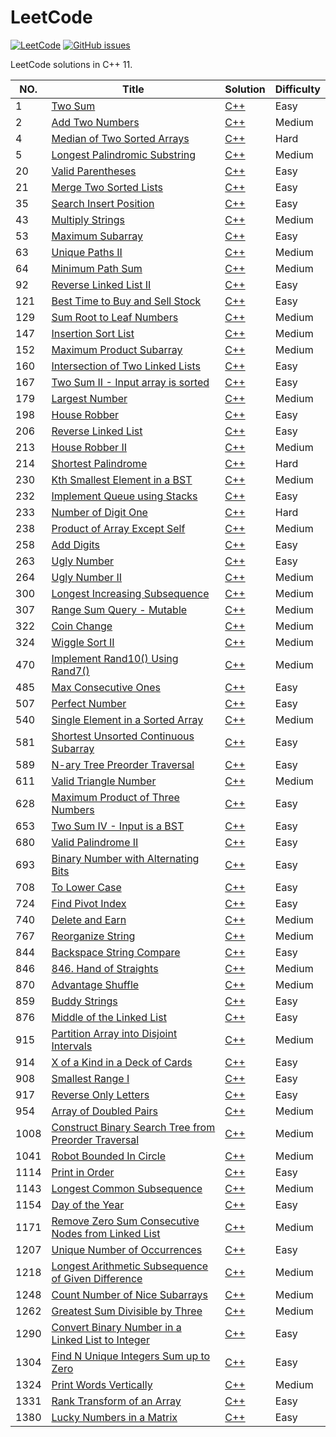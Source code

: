 LeetCode
========

[![LeetCode](https://img.shields.io/badge/LeetCode-MuuJian-brightgreen.svg)](https://github.com/MuuJian/LeetCode) 
[![GitHub issues](https://img.shields.io/github/issues/MuuJian/LeetCode.svg?colorB=blue)](https://github.com/MuuJian/LeetCode/issues)


LeetCode solutions in C++ 11.

|NO.|Title|Solution|Difficulty|
|---|-----|--------|----------|
|1|[Two Sum](https://leetcode.com/problems/two-sum/)|[C++](1.%20Two%20Sum/solution.h)|Easy|
|2|[Add Two Numbers](https://leetcode.com/problems/add-two-numbers/)|[C++](2.%20Add%20Two%20Numbers/solution.h)|Medium|
|4|[Median of Two Sorted Arrays](https://leetcode.com/problems/median-of-two-sorted-arrays/)|[C++](4.%20Median%20of%20Two%20Sorted%20Arrays/solution.h)|Hard|
|5|[Longest Palindromic Substring](https://leetcode.com/problems/longest-palindromic-substring/)|[C++](5.%20Longest%20Palindromic%20Substring/solution.h)|Medium|
|20|[Valid Parentheses](https://leetcode.com/problems/valid-parentheses/)|[C++](20.%20Valid%20Parentheses/solution.h)|Easy|
|21|[Merge Two Sorted Lists](https://leetcode.com/problems/merge-two-sorted-lists/)|[C++](21.%20Merge%20Two%20Sorted%20Lists/solution.h)|Easy|
|35|[Search Insert Position](https://leetcode.com/problems/search-insert-position/)|[C++](35.%20Search%20Insert%20Position/solution.h)|Easy|
|43|[Multiply Strings](https://leetcode.com/problems/multiply-strings/)|[C++](43.%20Multiply%20Strings/solution.h)|Medium|
|53|[Maximum Subarray](https://leetcode.com/problems/maximum-subarray/)|[C++](53.%20Maximum%20Subarray/solution.h)|Easy|
|63|[Unique Paths II](https://leetcode.com/problems/unique-paths-ii/)|[C++](63.%20Unique%20Paths%20II/solution.h)|Medium|
|64|[Minimum Path Sum](https://leetcode.com/problems/minimum-path-sum/)|[C++](64.%20Minimum%20Path%20Sum/solution.h)|Medium|
|92|[Reverse Linked List II](https://leetcode.com/problems/reverse-linked-list-ii/)|[C++](92.%20Reverse%20Linked%20List%20II/solution.h)|Easy|
|121|[Best Time to Buy and Sell Stock](https://leetcode.com/problems/best-time-to-buy-and-sell-stock/)|[C++](121.%20Best%20Time%20to%20Buy%20and%20Sell%20Stock/solution.h)|Easy|
|129|[Sum Root to Leaf Numbers](https://leetcode.com/problems/sum-root-to-leaf-numbers/)|[C++](129.%20Sum%20Root%20to%20Leaf%20Numbers/solution.h)|Medium|
|147|[Insertion Sort List](https://leetcode.com/problems/insertion-sort-list/)|[C++](147.%20Insertion%20Sort%20List/solution.h)|Medium|
|152|[Maximum Product Subarray](https://leetcode.com/problems/maximum-product-subarray/)|[C++](152.%20Maximum%20Product%20Subarray/solution.h)|Medium|
|160|[Intersection of Two Linked Lists](https://leetcode.com/problems/intersection-of-two-linked-lists/)|[C++](160.%20Intersection%20of%20Two%20Linked%20Lists/solution.h)|Easy|
|167|[Two Sum II - Input array is sorted](https://leetcode.com/problems/two-sum-ii-input-array-is-sorted/)|[C++](167.%20Two%20Sum%20II%20-%20Input%20array%20is%20sorted/solution.h)|Easy|
|179|[Largest Number](https://leetcode.com/problems/largest-number/)|[C++](179.%20Largest%20Number/solution.h)|Medium|
|198|[House Robber](https://leetcode.com/problems/house-robber/)|[C++](198.%20House%20Robber/solution.h)|Easy|
|206|[Reverse Linked List](https://leetcode.com/problems/reverse-linked-list/)|[C++](206.%20Reverse%20Linked%20List/solution.h)|Easy|
|213|[House Robber II](https://leetcode.com/problems/house-robber-ii/)|[C++](213.%20House%20Robber%20II/solution.h)|Medium|
|214|[Shortest Palindrome](https://leetcode.com/problems/shortest-palindrome/)|[C++](214.%20Shortest%20Palindrome/solution.h)|Hard|
|230|[Kth Smallest Element in a BST](https://leetcode.com/problems/kth-smallest-element-in-a-bst/)|[C++](230.%20Kth%20Smallest%20Element%20in%20a%20BST/solution.h)|Medium|
|232|[Implement Queue using Stacks](https://leetcode.com/problems/implement-queue-using-stacks/)|[C++](232.%20Implement%20Queue%20using%20Stacks/solution.h)|Easy|
|233|[Number of Digit One](https://leetcode.com/problems/number-of-digit-one/)|[C++](233.%20Number%20of%20Digit%20One/solution.h)|Hard|
|238|[Product of Array Except Self](https://leetcode.com/problems/product-of-array-except-self/)|[C++](238.%20Product%20of%20Array%20Except%20Self/solution.h)|Medium|
|258|[Add Digits](https://leetcode.com/problems/add-digits/)|[C++](258.%20Add%20Digits/solution.h)|Easy|
|263|[Ugly Number](https://leetcode.com/problems/ugly-number/)|[C++](263.%20Ugly%20Number/solution.h)|Easy|
|264|[Ugly Number II](https://leetcode.com/problems/ugly-number-ii/)|[C++](264.%20Ugly%20Number%20II/solution.h)|Medium|
|300|[Longest Increasing Subsequence](https://leetcode.com/problems/longest-increasing-subsequence/)|[C++](300.%20Longest%20Increasing%20Subsequence/solution.h)|Medium|
|307|[Range Sum Query - Mutable](https://leetcode.com/problems/range-sum-query-mutable/)|[C++](307.%20Range%20Sum%20Query%20-%20Mutable/solution.h)|Medium|
|322|[Coin Change](https://leetcode.com/problems/coin-change/)|[C++](322.%20Coin%20Change/solution.h)|Medium|
|324|[Wiggle Sort II](https://leetcode.com/problems/wiggle-sort-ii/)|[C++](324.%20Wiggle%20Sort%20II/solution.h)|Medium|
|470|[Implement Rand10() Using Rand7()](https://leetcode.com/problems/implement-rand10-using-rand7/)|[C++](470.%20Implement%20Rand10()%20Using%20Rand7()/solution.h)|Medium|
|485|[Max Consecutive Ones](https://leetcode.com/problems/max-consecutive-ones/)|[C++](485.%20Max%20Consecutive%20Ones/solution.h)|Easy|
|507|[Perfect Number](https://leetcode.com/problems/perfect-number/)|[C++](507.%20Perfect%20Number/solution.h)|Easy|
|540|[Single Element in a Sorted Array](https://leetcode.com/problems/single-element-in-a-sorted-array/)|[C++](540.%20Single%20Element%20in%20a%20Sorted%20Array/solution.h)|Medium|
|581|[Shortest Unsorted Continuous Subarray](https://leetcode.com/problems/shortest-unsorted-continuous-subarray/)|[C++](581.%20Shortest%20Unsorted%20Continuous%20Subarray/solution.h)|Easy|
|589|[N-ary Tree Preorder Traversal](https://leetcode.com/problems/n-ary-tree-preorder-traversal/)|[C++](589.%20N-ary%20Tree%20Preorder%20Traversal/solution.h)|Easy|
|611|[Valid Triangle Number](https://leetcode.com/problems/valid-triangle-number/)|[C++](611.%20Valid%20Triangle%20Number/solution.h)|Medium|
|628|[Maximum Product of Three Numbers](https://leetcode.com/problems/maximum-product-of-three-numbers/)|[C++](628.%20Maximum%20Product%20of%20Three%20Numbers/solution.h)|Easy|
|653|[Two Sum IV - Input is a BST](https://leetcode.com/problems/two-sum-iv-input-is-a-bst/)|[C++](653.%20Two%20Sum%20IV%20-%20Input%20is%20a%20BST/solution.h)|Easy|
|680|[Valid Palindrome II](https://leetcode.com/problems/valid-palindrome-ii/)|[C++](680.%20Valid%20Palindrome%20II/solution.h)|Easy|
|693|[Binary Number with Alternating Bits](https://leetcode.com/problems/binary-number-with-alternating-bits/)|[C++](693.%20Binary%20Number%20with%20Alternating%20Bits/solution.h)|Easy|
|708|[To Lower Case](https://leetcode.com/problems/to-lower-case/)|[C++](709.%20To%20Lower%20Case/solution.h)|Easy|
|724|[Find Pivot Index](https://leetcode.com/problems/find-pivot-index/)|[C++](724.%20Find%20Pivot%20Index/solution.h)|Easy|
|740|[Delete and Earn](https://leetcode.com/problems/delete-and-earn/)|[C++](740.%20Delete%20and%20Earn/solution.h)|Medium|
|767|[Reorganize String](https://leetcode.com/problems/reorganize-string/)|[C++](767.%20Reorganize%20String/solution.h)|Medium|
|844|[Backspace String Compare](https://leetcode.com/problems/backspace-string-compare/)|[C++](844.%20Backspace%20String%20Compare/solution.h)|Easy|
|846|[846. Hand of Straights](https://leetcode.com/problems/hand-of-straights/)|[C++](846.%20Hand%20of%20Straights/solution.h)|Medium|
|870|[Advantage Shuffle](https://leetcode.com/problems/advantage-shuffle/)|[C++](870.%20Advantage%20Shuffle/solution.h)|Medium|
|859|[Buddy Strings](https://leetcode.com/problems/buddy-strings/submissions/)|[C++](859.%20Buddy%20Strings/solution.h)|Easy|
|876|[Middle of the Linked List](https://leetcode.com/problems/middle-of-the-linked-list/)|[C++](876.%20Middle%20of%20the%20Linked%20List/solution.h)|Easy|
|915|[Partition Array into Disjoint Intervals](https://leetcode.com/problems/partition-array-into-disjoint-intervals/)|[C++](915.%20Partition%20Array%20into%20Disjoint%20Intervals/solution.h)|Medium|
|914|[X of a Kind in a Deck of Cards](https://leetcode.com/problems/x-of-a-kind-in-a-deck-of-cards/)|[C++](914.%20X%20of%20a%20Kind%20in%20a%20Deck%20of%20Cards/solution.h)|Easy|
|908|[Smallest Range I](https://leetcode.com/problems/smallest-range-i/)|[C++](908.%20Smallest%20Range%20I/solution.h)|Easy|
|917|[Reverse Only Letters](https://leetcode.com/problems/reverse-only-letters/)|[C++](917.%20Reverse%20Only%20Letters/solution.h)|Easy|
|954|[Array of Doubled Pairs](https://leetcode.com/problems/array-of-doubled-pairs/)|[C++](954.%20Array%20of%20Doubled%20Pairs/solution.h)|Medium|
|1008|[Construct Binary Search Tree from Preorder Traversal](https://leetcode.com/problems/construct-binary-search-tree-from-preorder-traversal/)|[C++](1008.%20Construct%20Binary%20Search%20Tree%20from%20Preorder%20Traversal/solution.h)|Medium|
|1041|[Robot Bounded In Circle](https://leetcode.com/problems/robot-bounded-in-circle/)|[C++](1041.%20Robot%20Bounded%20In%20Circle/solution.h)|Medium|
|1114|[Print in Order](https://leetcode.com/problems/print-in-order/)|[C++](1114.%20Print%20in%20Order/solution.h)|Easy|
|1143|[Longest Common Subsequence](https://leetcode.com/problems/longest-common-subsequence/submissions/)|[C++](1143.%20Longest%20Common%20Subsequence/solution.h)|Medium|
|1154|[Day of the Year](https://leetcode.com/problems/day-of-the-year/)|[C++](1154.%20Day%20of%20the%20Year/solution.h)|Easy|
|1171|[Remove Zero Sum Consecutive Nodes from Linked List](https://leetcode.com/problems/remove-zero-sum-consecutive-nodes-from-linked-list/)|[C++](1171.%20Remove%20Zero%20Sum%20Consecutive%20Nodes%20from%20Linked%20List/solution.h)|Medium|
|1207|[Unique Number of Occurrences](https://leetcode.com/problems/unique-number-of-occurrences/)|[C++](1207.%20Unique%20Number%20of%20Occurrences/solution.h)|Easy|
|1218|[Longest Arithmetic Subsequence of Given Difference](https://leetcode.com/problems/longest-arithmetic-subsequence-of-given-difference/)|[C++](1218.%20Longest%20Arithmetic%20Subsequence%20of%20Given%20Difference/solution.h)|Medium|
|1248|[Count Number of Nice Subarrays](https://leetcode.com/problems/count-number-of-nice-subarrays/)|[C++](1248.%20Count%20Number%20of%20Nice%20Subarrays/solution.h)|Medium|
|1262|[Greatest Sum Divisible by Three](https://leetcode.com/problems/greatest-sum-divisible-by-three/)|[C++](1262.%20Greatest%20Sum%20Divisible%20by%20Three/solution.h)|Medium|
|1290|[Convert Binary Number in a Linked List to Integer](https://leetcode.com/problems/convert-binary-number-in-a-linked-list-to-integer/)|[C++](1290.%20Convert%20Binary%20Number%20in%20a%20Linked%20List%20to%20Integer/solution.h)|Easy|
|1304|[Find N Unique Integers Sum up to Zero](https://leetcode.com/problems/find-n-unique-integers-sum-up-to-zero/)|[C++](1304.%20Find%20N%20Unique%20Integers%20Sum%20up%20to%20Zero/solution.h)|Easy|
|1324|[Print Words Vertically](https://leetcode.com/problems/print-words-vertically/)|[C++](1324.%20Print%20Words%20Vertically/solution.h)|Medium|
|1331|[Rank Transform of an Array](https://leetcode.com/problems/rank-transform-of-an-array/)|[C++](1331.%20Rank%20Transform%20of%20an%20Array/solution.h)|Easy|
|1380|[Lucky Numbers in a Matrix](https://leetcode.com/problems/lucky-numbers-in-a-matrix/)|[C++](1380.%20Lucky%20Numbers%20in%20a%20Matrix/solution.h)|Easy|
